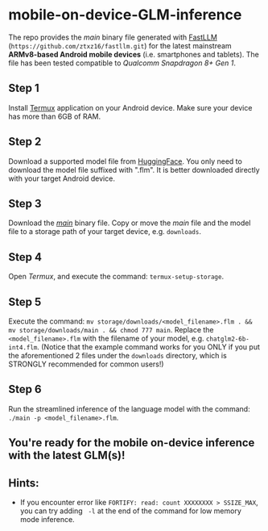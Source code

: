 # mobile-on-device-GLM-inference
The repo provides the _main_ binary file generated with [FastLLM](https://github.com/ztxz16/fastllm) (`https://github.com/ztxz16/fastllm.git`) for the latest mainstream **ARMv8-based Android mobile devices** (i.e. smartphones and tablets). The file has been tested compatible to _Qualcomm Snapdragon 8+ Gen 1_.

## Step 1
Install [Termux](https://github.com/termux/termux-app/releases) application on your Android device. Make sure your device has more than 6GB of RAM. 

## Step 2
Download a supported model file from [HuggingFace](https://huggingface.co/huangyuyang). You only need to download the model file suffixed with ".flm". It is better downloaded directly with your target Android device.

## Step 3
Download the [_main_](https://github.com/henryyantq/mobile-on-device-GLM-inference/raw/main/main) binary file. Copy or move the _main_ file and the model file to a storage path of your target device, e.g. `downloads`.

## Step 4
Open _Termux_, and execute the command: `termux-setup-storage`.

## Step 5
Execute the command: `mv storage/downloads/<model_filename>.flm . && mv storage/downloads/main . && chmod 777 main`. Replace the `<model_filename>.flm` with the filename of your model, e.g. `chatglm2-6b-int4.flm`. (Notice that the example command works for you ONLY if you put the aforementioned 2 files under the `downloads` directory, which is STRONGLY recommended for common users!)

## Step 6
Run the streamlined inference of the language model with the command: `./main -p <model_filename>.flm`. 

## You're ready for the mobile on-device inference with the latest GLM(s)! 

## Hints:
- If you encounter error like `FORTIFY: read: count XXXXXXXX > SSIZE_MAX`, you can try adding ` -l` at the end of the command for low memory mode inference.
